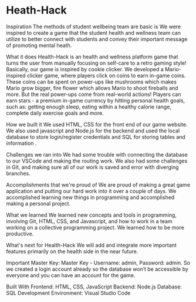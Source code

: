 # Heath-Hack

Inspiration
The methods of student wellbeing team are basic is We were inspired to create a game that the student health and wellness team can utilize to better connect with students and convey their important message of promoting mental heath.

What it does
Health-Hack is an health and wellness platform game that turns the user from manually focusing on self-care to a retro gaming style! Basically, our game is inspired by cookie clicker. We developed a Mario-inspired clicker game, where players click on coins to earn in-game coins. These coins can be spent on power-ups like mushrooms which makes Mario grow bigger, fire flower which allows Mario to shoot fireballs and more. But the real power-ups come from real-world actions! Players can earn stars - a premium in-game currency by hitting personal health goals, such as: getting enough sleep, eating within a healthy calorie range, complete daily exercise goals and more.

How we built it
We used HTML, CSS for the front end of our game website. We also used javascript and Node.js for the backend and used the local database to store login/register credentials and SQL for storing tables and information .

Challenges we ran into
We had some trouble with connecting the database to our VSCode and making the routing work.
We also had some challenges in Git, and making sure all of our work is saved and error with diverging branches.

Accomplishments that we're proud of
We are proud of making a great game application and putting our hard work into it over a couple of days. We accomplished learning new things in programming and accomplished making a personal project.

What we learned
We learned new concepts and tools in programming, involving Git, HTML, CSS, and Javascript, and how to work in a team working on a collective programming project. We learned how to be more productive.

What's next for Health-Hack
We will add and integrate more important features primarily on the health side in the near future.

Important
Master Key: Master Key - Username: admin, Password: admin. So we created a login account already so the database won’t be accessible by everyone and you can have an account for the game.

Built With
Frontend: HTML, CSS, JavaScript
Backend: Node.js
Database: SQL
Development Environment: Visual Studio Code



